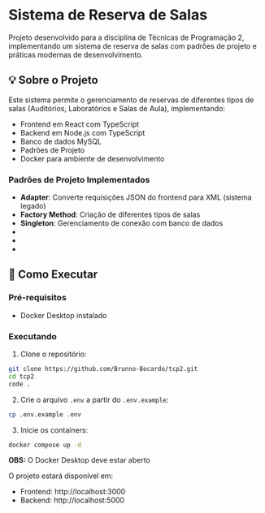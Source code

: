 # Sistema de Reserva de Salas

Projeto desenvolvido para a disciplina de Técnicas de Programação 2, implementando um sistema de reserva de salas com padrões de projeto e práticas modernas de desenvolvimento.

## 💡 Sobre o Projeto

Este sistema permite o gerenciamento de reservas de diferentes tipos de salas (Auditórios, Laboratórios e Salas de Aula), implementando:

- Frontend em React com TypeScript
- Backend em Node.js com TypeScript
- Banco de dados MySQL
- Padrões de Projeto
- Docker para ambiente de desenvolvimento

### Padrões de Projeto Implementados

- **Adapter**: Converte requisições JSON do frontend para XML (sistema legado)
- **Factory Method**: Criação de diferentes tipos de salas
- **Singleton**: Gerenciamento de conexão com banco de dados
-
-
-

## 🚀 Como Executar

### Pré-requisitos

- Docker Desktop instalado

### Executando

1. Clone o repositório:
```bash
git clone https://github.com/Brunno-Bocardo/tcp2.git
cd tcp2
code .
```

2. Crie o arquivo `.env` a partir do `.env.example`:
```bash
cp .env.example .env
```

3. Inicie os containers:
```bash
docker compose up -d
```
**OBS:** O Docker Desktop deve estar aberto

O projeto estará disponível em:
- Frontend: http://localhost:3000
- Backend: http://localhost:5000


